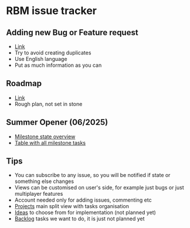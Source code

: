 # RBM issue tracker

## Adding new Bug or Feature request
* [Link](https://github.com/Vixen51/rbm/issues)
* Try to avoid creating duplicates
* Use English language
* Put as much information as you can

## Roadmap
* [Link](https://github.com/users/Vixen51/projects/4)
* Rough plan, not set in stone

## Summer Opener (06/2025)
* [Milestone state overview](https://github.com/users/Vixen51/projects/2/views/1)
* [Table with all milestone tasks](https://github.com/users/Vixen51/projects/2/views/3)

## Tips
* You can subscribe to any issue, so you will be notified if state or something else changes
* Views can be customised on user's side, for example just bugs or just multiplayer features
* Account needed only for adding issues, commenting etc
* [Projects](https://github.com/Vixen51?tab=projects) main split view with tasks organisation
* [Ideas](https://github.com/users/Vixen51/projects/6/views/1) to choose from for implementation (not planned yet)
* [Backlog](https://github.com/users/Vixen51/projects/5) tasks we want to do, it is just not planned yet




